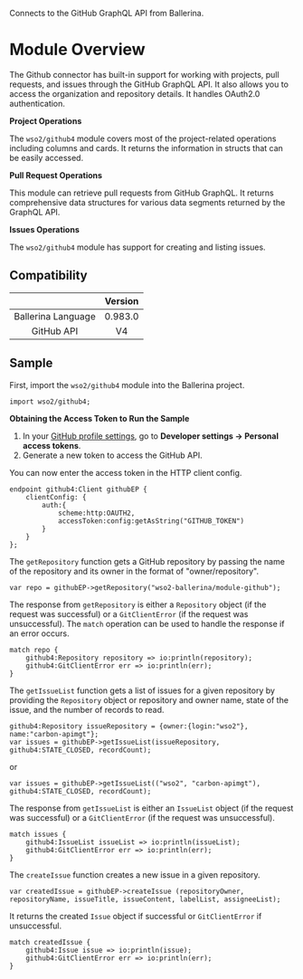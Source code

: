 Connects to the GitHub GraphQL API from Ballerina.

# Module Overview

The Github connector has built-in support for working with projects, pull requests, and issues through the GitHub GraphQL API. It also allows you to access the organization and repository details. It handles OAuth2.0 authentication.

**Project Operations**

The `wso2/github4` module covers most of the project-related operations including columns and cards. It returns the information in structs that can be easily accessed.

**Pull Request Operations**

This module can retrieve pull requests from GitHub GraphQL. It returns comprehensive data structures for various data segments returned by the GraphQL API.

**Issues Operations**

The `wso2/github4` module has support for creating and listing issues.


## Compatibility
|                             |       Version               |
|:---------------------------:|:---------------------------:|
| Ballerina Language          | 0.983.0                     |
| GitHub API                  | V4                          |

## Sample

First, import the `wso2/github4` module into the Ballerina project.

```ballerina
import wso2/github4;
```

**Obtaining the Access Token to Run the Sample**

1. In your [GitHub profile settings](https://github.com/settings/profile), go to **Developer settings -> Personal access tokens**.
2. Generate a new token to access the GitHub API.

You can now enter the access token in the HTTP client config.
```ballerina
endpoint github4:Client githubEP {
    clientConfig: {
        auth:{
            scheme:http:OAUTH2,
            accessToken:config:getAsString("GITHUB_TOKEN")
        }
    }
};
```

The `getRepository` function gets a GitHub repository by passing the name of the repository and its owner in the format of "owner/repository".
```ballerina
var repo = githubEP->getRepository("wso2-ballerina/module-github");
```

The response from `getRepository` is either a `Repository` object (if the request was successful) or a `GitClientError` (if the request was unsuccessful). The `match` operation can be used to handle the response if an error occurs.
```ballerina
match repo {
    github4:Repository repository => io:println(repository);
    github4:GitClientError err => io:println(err);
}
```

The `getIssueList` function gets a list of issues for a given repository by providing the `Repository` object or repository and owner name, state of the issue, and the number of records to read.

```ballerina
github4:Repository issueRepository = {owner:{login:"wso2"}, name:"carbon-apimgt"};
var issues = githubEP->getIssueList(issueRepository, github4:STATE_CLOSED, recordCount);
```
or
```ballerina
var issues = githubEP->getIssueList(("wso2", "carbon-apimgt"), github4:STATE_CLOSED, recordCount);
```

The response from `getIssueList` is either an `IssueList` object (if the request was successful) or a `GitClientError` (if the request was unsuccessful).

```ballerina
match issues {
    github4:IssueList issueList => io:println(issueList);
    github4:GitClientError err => io:println(err);
}
```

The `createIssue` function creates a new issue in a given repository.

```ballerina
var createdIssue = githubEP->createIssue (repositoryOwner, repositoryName, issueTitle, issueContent, labelList, assigneeList);
```

It returns the created `Issue` object if successful or `GitClientError` if unsuccessful.

```ballerina
match createdIssue {
    github4:Issue issue => io:println(issue);
    github4:GitClientError err => io:println(err);
}
```
